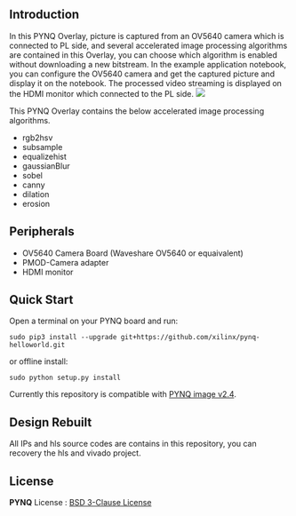 ## Introduction

In this PYNQ Overlay, picture is captured from an OV5640 camera which is connected to PL side, and several accelerated image processing algorithms are contained in this Overlay, you can choose which algorithm is enabled without downloading a new bitstream. In the example application notebook, you can configure the OV5640 camera and get the captured picture and display it on the notebook. The processed video streaming is displayed on the HDMI monitor which connected to the PL side.
![](./images/Architecture.png)

This PYNQ Overlay contains the below accelerated image processing algorithms.

* rgb2hsv	
* subsample
* equalizehist
* gaussianBlur
* sobel
* canny
* dilation
* erosion

## Peripherals
* OV5640 Camera Board (Waveshare OV5640 or equaivalent)
* PMOD-Camera adapter
* HDMI monitor
## Quick Start

Open a terminal on your PYNQ board and run:

```
sudo pip3 install --upgrade git+https://github.com/xilinx/pynq-helloworld.git
```

or offline install:

```
sudo python setup.py install
```

Currently this repository is compatible with [PYNQ image v2.4](http://www.pynq.io/board).


## Design Rebuilt

All IPs and hls source codes are contains in this repository, you can recovery the hls and vivado project.

## License

**PYNQ** License : [BSD 3-Clause License](https://github.com/Xilinx/PYNQ/blob/master/LICENSE)
